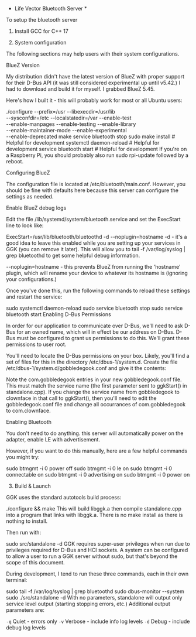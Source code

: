 * Life Vector Bluetooth Server *

To setup the bluetooth server

1. Install GCC for C++ 17

2. System configuration

The following sections may help users with their system configurations.

BlueZ Version

My distribution didn't have the latest version of BlueZ with proper support for their D-Bus API (it was still considered experimental up until v5.42.) I had to download and build it for myself. I grabbed BlueZ 5.45.

Here's how I built it - this will probably work for most or all Ubuntu users:

./configure --prefix=/usr --libexecdir=/usr/lib \
--sysconfdir=/etc --localstatedir=/var --enable-test \
--enable-manpages --enable-testing --enable-library \
--enable-maintainer-mode --enable-experimental \
--enable-deprecated
make
service bluetooth stop
sudo make install           # Helpful for development
systemctl daemon-reload     # Helpful for development
service bluetooth start     # Helpful for development
If you're on a Raspberry Pi, you should probably also run sudo rpi-update followed by a reboot.

Configuring BlueZ

The configuration file is located at /etc/bluetooth/main.conf. However, you should be fine with defaults here because this server can configure the settings as needed.

Enable BlueZ debug logs

Edit the file /lib/systemd/system/bluetooth.service and set the ExecStart line to look like:

ExecStart=/usr/lib/bluetooth/bluetoothd -d --noplugin=hostname
-d - it's a good idea to leave this enabled while you are setting up your services in GGK (you can remove it later). This will allow you to tail -f /var/log/syslog | grep bluetoothd to get some helpful debug information.

--noplugin=hostname - this prevents BlueZ from running the 'hostname' plugin, which will rename your device to whatever its hostname is (ignoring your configurations.)

Once you've done this, run the following commands to reload these settings and restart the service:

sudo systemctl daemon-reload
sudo service bluetooth stop
sudo service bluetooth start
Enabling D-Bus Permissions

In order for our application to communicate over D-Bus, we'll need to ask D-Bus for an owned name, which will in effect be our address on D-Bus. D-Bus must be configured to grant us permissions to do this. We'll grant these permissions to user root.

You'll need to locate the D-Bus permissions on your box. Likely, you'll find a set of files for this in the directory /etc/dbus-1/system.d. Create the file /etc/dbus-1/system.d/gobbledegook.conf and give it the contents:

<!DOCTYPE busconfig PUBLIC "-//freedesktop//DTD D-BUS Bus Configuration 1.0//EN" "http://www.freedesktop.org/standards/dbus/1.0/busconfig.dtd">
<busconfig>
  <policy user="root">
    <allow own="com.gobbledegook"/>
    <allow send_destination="com.gobbledegook"/>
    <allow send_destination="org.bluez"/>
  </policy>
  <policy at_console="true">
    <allow own="com.gobbledegook"/>
    <allow send_destination="com.gobbledegook"/>
    <allow send_destination="org.bluez"/>
  </policy>
  <policy context="default">
    <deny send_destination="com.gobbledegook"/>
  </policy>
</busconfig>
Note the com.gobbledegook entries in your new gobbledegook.conf file. This must match the service name (the first parameter sent to ggkStart() in standalone.cpp). If you change the service name from gobbledegook to clownface in that call to ggkStart(), then you'll need to edit the gobbledegook.conf file and change all occurrances of com.gobbledegook to com.clownface.

Enabling Bluetooth

You don't need to do anything. this server will automatically power on the adapter, enable LE with advertisement.

However, if you want to do this manually, here are a few helpful commands you might try:

sudo btmgmt -i 0 power off
sudo btmgmt -i 0 le on
sudo btmgmt -i 0 connectable on
sudo btmgmt -i 0 advertising on
sudo btmgmt -i 0 power on

3. Build & Launch

GGK uses the standard autotools build process:

./configure && make
This will build libggk.a then compile standalone.cpp into a program that links with libggk.a. There is no make install as there is nothing to install.

Then run with:

sudo src/standalone -d
GGK requires super-user privileges when run due to privileges required for D-Bus and HCI sockets. A system can be configured to allow a user to run a GGK server without sudo, but that's beyond the scope of this document.

During development, I tend to run these three commands, each in their own terminal:

sudo tail -f /var/log/syslog | grep bluetoothd
sudo dbus-monitor --system
sudo ./src/standalone -d
With no parameters, standalone will output only service level output (starting stopping errors, etc.) Additional output parameters are:

`-q`        Quiet - errors only
`-v`        Verbose - include info log levels
`-d`        Debug - include debug log levels
